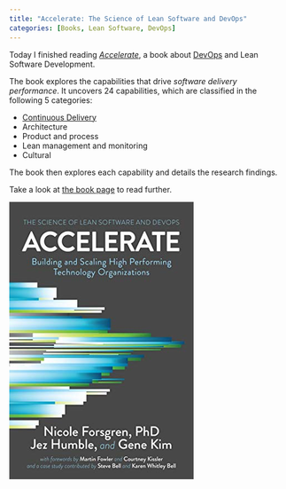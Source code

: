 ```yaml
---
title: "Accelerate: The Science of Lean Software and DevOps"
categories: [Books, Lean Software, DevOps]
---
```


Today I finished reading *[Accelerate](/book/accelerate)*, a book about [DevOps](/swe/devops) and Lean Software Development.

The book explores the capabilities that drive *software delivery performance*. It uncovers 24 capabilities, which are classified in the following 5 categories:

- [Continuous Delivery](/swe/devops/cd)
- Architecture
- Product and process
- Lean management and monitoring
- Cultural

The book then explores each capability and details the research findings.

Take a look at [the book page](/book/accelerate) to read further.

![Accelerate: The Science of Lean Software and DevOps](/images/book-cover/accelerate-forsgren-humble-kim.jpg)